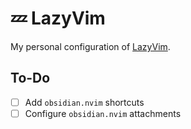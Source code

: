 # 💤 LazyVim

My personal configuration of [LazyVim](https://github.com/LazyVim/LazyVim).

## To-Do

- [ ] Add `obsidian.nvim` shortcuts
- [ ] Configure `obsidian.nvim` attachments
